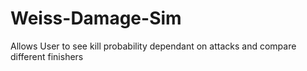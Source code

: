 # Weiss-Damage-Sim
Allows User to see kill probability dependant on attacks and compare different finishers
